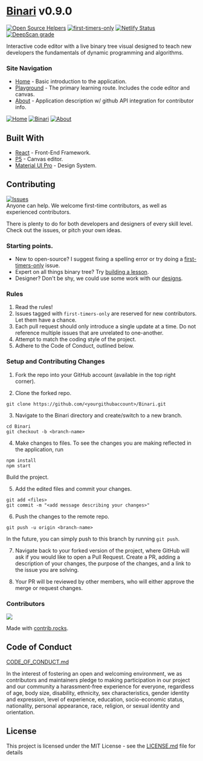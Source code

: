 # [Binari](https://binari.dev) v0.9.0

[![Open Source Helpers](https://www.codetriage.com/brandonarmand/binari/badges/users.svg)](https://www.codetriage.com/brandonarmand/binari)
[![first-timers-only](https://img.shields.io/badge/first--timers--only-friendly-blue.svg?style=flat-square)](https://www.firsttimersonly.com/)
[![Netlify Status](https://api.netlify.com/api/v1/badges/bc927965-8d4c-490b-b2cf-44d05c36b24e/deploy-status)](https://app.netlify.com/sites/binari/deploys)
[![DeepScan grade](https://deepscan.io/api/teams/7989/projects/10120/branches/136074/badge/grade.svg)](https://deepscan.io/dashboard#view=project&tid=7989&pid=10120&bid=136074)

Interactive code editor with a live binary tree visual designed to teach new developers the fundamentals of dynamic programming and algorithms.

### Site Navigation

* [Home](https://binari.dev) - Basic introduction to the application.
* [Playground](https://binari.dev/playground) - The primary learning route. Includes the code editor and canvas.
* [About](https://binari.dev/about) - Application description w/ github API integration for contributor info.

[![Home](https://user-images.githubusercontent.com/27185256/205257676-b8e4eea5-f5a3-414f-b200-942d1ee53a30.png)](https://binari.dev/)
[![Binari](https://user-images.githubusercontent.com/27185256/205258584-61bcd4a3-e025-4338-bcc2-fcad0fcfd4af.png)](https://binari.dev/playground)
[![About](https://user-images.githubusercontent.com/27185256/205262044-a001f03a-3284-4ef0-9689-6d118e5b0e1f.png)](https://binari.dev/playground)

## Built With

* [React](https://reactjs.org) - Front-End Framework.
* [P5](https://p5js.org) - Canvas editor.
* [Material UI Pro](https://demos.creative-tim.com/material-dashboard-pro-react/#/documentation/tutorial) - Design System.

## Contributing
[![Issues](https://img.shields.io/github/issues-raw/brandonarmand/binari?maxAge=25000)](https://github.com/brandonarmand/binari/issues)  
Anyone can help. We welcome first-time contributors, as well as experienced contributors.

There is plenty to do for both developers and designers of every skill level. Check out the issues, or pitch your own ideas.

### Starting points.
- New to open-source? I suggest fixing a spelling error or try doing a [first-timers-only](https://github.com/BrandonArmand/Binari/issues?q=is%3Aissue+is%3Aopen+label%3Afirst-timers-only) issue.
- Expert on all things binary tree? Try [building a lesson](https://github.com/BrandonArmand/Binari/issues/8).
- Designer? Don't be shy, we could use some work with our [designs](https://github.com/BrandonArmand/Binari/issues/7).

### Rules
1. Read the rules!
2. Issues tagged with `first-timers-only` are reserved for new contributors. Let them have a chance.
3. Each pull request should only introduce a single update at a time. Do not reference multiple issues that are unrelated to one-another.
4. Attempt to match the coding style of the project.
5. Adhere to the Code of Conduct, outlined below.

### Setup and Contributing Changes
1) Fork the repo into your GitHub account (available in the top right corner).

2) Clone the forked repo.
```
git clone https://github.com/<yourgithubaccount>/Binari.git
```

3) Navigate to the Binari directory and create/switch to a new branch.
```
cd Binari
git checkout -b <branch-name>
```

4) Make changes to files. To see the changes you are making reflected in the application, run
```
npm install
npm start
```
Build the project.

5) Add the edited files and commit your changes.
```
git add <files>
git commit -m "<add message describing your changes>"
```

6) Push the changes to the remote repo.
```
git push -u origin <branch-name>
```
In the future, you can simply push to this branch by running `git push`.

7) Navigate back to your forked version of the project, where GitHub will ask if you would like to open a Pull Request. Create a PR, adding a description of your changes, the purpose of the changes, and a link to the issue you are solving.

8) Your PR will be reviewed by other members, who will either approve the merge or request changes.

### Contributors

<a href="https://github.com/BrandonArmand/Binari/graphs/contributors">
  <img src="https://contrib.rocks/image?repo=BrandonArmand/Binari" />
</a>

Made with [contrib.rocks](https://contrib.rocks).

## Code of Conduct

[CODE_OF_CONDUCT.md](CODE_OF_CONDUCT.md)

In the interest of fostering an open and welcoming environment, we as
contributors and maintainers pledge to making participation in our project and
our community a harassment-free experience for everyone, regardless of age, body
size, disability, ethnicity, sex characteristics, gender identity and expression,
level of experience, education, socio-economic status, nationality, personal
appearance, race, religion, or sexual identity and orientation.

## License

This project is licensed under the MIT License - see the [LICENSE.md](LICENSE.md) file for details

